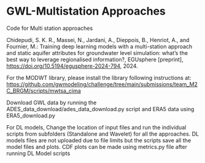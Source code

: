 # GWL-Multistation Approaches

Code for Multi station approaches

Chidepudi, S. K. R., Massei, N., Jardani, A., Dieppois, B., Henriot, A., and Fournier, M.: Training deep learning models with a multi-station approach and static aquifer attributes for groundwater level simulation: what’s the best way to leverage regionalised information?, EGUsphere [preprint], https://doi.org/10.5194/egusphere-2024-794, 2024.


For the MODWT library, please install the library following instructions at: https://github.com/gwmodeling/challenge/tree/main/submissions/team_M2C_BRGM/scripts/mwtsa_cima

Download GWL data by running the ADES_data_download/ades_data_download.py script and ERA5 data using ERA5_download.py

For DL models, Change the location of input files and run the individual scripts from subfolders (Standalone and Wavelet) for all the approaches. DL models files are not uploaded due to file limits but the scripts save all the model files and plots. CDF plots can be made using metrics.py file after running DL Model scripts



